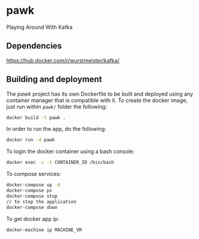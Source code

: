 # pawk
Playing Around With Kafka


## Dependencies

https://hub.docker.com/r/wurstmeister/kafka/

## Building and deployment

The *pawk* project has its own Dockerfile to be built and deployed using any container manager that is compatible with it.
To create the docker image, just run within `pawk/` folder the following:

```bash
docker build -t pawk .
```

In order to run the app, do the following:

```bash
docker run -d pawk 
```

To login the docker container using a bash console:

```bash
docker exec -i -t CONTAINER_ID /bin/bash
```

To compose services:

```bash
docker-compose up -d
docker-compose ps
docker-compose stop
// to stop the application
docker-compose down
```

To get docker app ip:

```bash
docker-machine ip MACHINE_VM
```